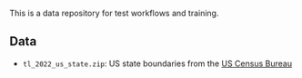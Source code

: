 This is a data repository for test workflows and training.



## Data

- `tl_2022_us_state.zip`: US state boundaries from the [US Census Bureau](https://www.census.gov/cgi-bin/geo/shapefiles/index.php?year=2022&layergroup=States+%28and+equivalent%29)